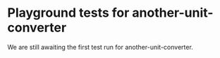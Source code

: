 # Playground tests for another-unit-converter
We are still awaiting the first test run for another-unit-converter.
